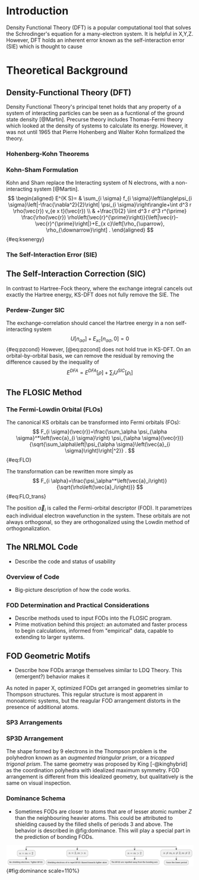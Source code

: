 # Introduction
Density Functional Theory (DFT) is a popular computational tool that solves the Schrodinger's equation for a many-electron system. It is helpful in X,Y,Z. However, DFT holds an inherent error known as the self-interaction error (SIE) which is thought to cause 

# Theoretical Background
## Density-Functional Theory (DFT)
Density Functional Theory's principal tenet holds that any property of a system of interacting particles can be seen as a fucntional of the ground state density [@Martin]. Precurse theory includes Thomas-Fermi theory which looked at the density of systems to calculate its energy. However, it was not until 1965 that Pierre Hohenberg and Walter Kohn formalized the theory.

### Hohenberg-Kohn Theorems

### Kohn-Sham Formulation
Kohn and Sham replace the Interacting system of N electrons, with a non-interacting system [@Martin].
$$
\begin{aligned}
E^{K S}= & \sum_{i \sigma} f_{i \sigma}\left\langle\psi_{i \sigma}\left|-\frac{\nabla^2}{2}\right| \psi_{i \sigma}\right\rangle+\int d^3 r \rho(\vec{r}) v_{e x t}(\vec{r}) \\
& +\frac{1}{2} \iint d^3 r d^3 r^{\prime} \frac{\rho(\vec{r}) \rho\left(\vec{r}^{\prime}\right)}{\left|\vec{r}-\vec{r}^{\prime}\right|}+E_{x c}\left[\rho_{\uparrow}, \rho_{\downarrow}\right] .
\end{aligned}
$$ {#eq:ksenergy}

### The Self-Interaction Error (SIE)

## The Self-Interaction Correction (SIC) 
In contrast to Hartree-Fock theory, where the exchange integral cancels out exactly the Hartree energy, KS-DFT does not fully remove the SIE. The 

### Perdew-Zunger SIC
The exchange-correlation should cancel the Hartree energy in a non self-interacting system
$$
U[n_{\alpha\sigma}] + E_{xc}[n_{\alpha\sigma},0] = 0
$$ {#eq:pzcond}
However, [@eq:pzcond] does not hold true in KS-DFT. On an orbital-by-orbital basis, we can remove the residual by removing the difference caused by the inequality of 
$$
E^{DFA} = E^{DFA}[\rho] + \sum_i U^{SIC}[\rho_i]
$$
 
## The FLOSIC Method 
### The Fermi-Lowdin Orbital (FLOs)
The canonical KS orbitals can be transformed into Fermi orbitals (FOs):
$$
F_{i \sigma}(\vec{r})=\frac{\sum_\alpha \psi_{\alpha \sigma}^*\left(\vec{a}_{i \sigma}\right) \psi_{\alpha \sigma}(\vec{r})}{\sqrt{\sum_\alpha\left|\psi_{\alpha \sigma}\left(\vec{a}_{i \sigma}\right)\right|^2}} .
$$ {#eq:FLO}

The transformation can be rewritten more simply as
$$
F_{i \alpha}=\frac{\psi_\alpha^*\left(\vec{a}_i\right)}{\sqrt{\rho\left(\vec{a}_i\right)}}
$$ {#eq:FLO_trans}

The position $\vec{a}_i$ is called the Fermi-orbital descriptor (FOD). It parametrizes each individual electron wavefunction in the system. These orbitals are not always orthogonal, so they are orthogonalized using the Lowdin method of orthogonalization. 

## The NRLMOL Code
- Describe the code and status of usability 

### Overview of Code
- Big-picture description of how the code works.

### FOD Determination and Practical Considerations
- Describe methods used to input FODs into the FLOSIC program.
- Prime motivation behind this project: an automated and faster process to begin calculations, informed from "empirical" data, capable to extending to larger systems.

## FOD Geometric Motifs
- Describe how FODs arrange themselves similar to LDQ Theory. This (emergent?) behavior makes it 

As noted in paper X, optimized FODs get arranged in geometries similar to Thompson structures. This regular structure is most apparent in monoatomic systems, but the reagular FOD arrangement distorts in the presence of additional atoms.

### SP3 Arrangements
### SP3D Arrangement
The shape formed by 9 electrons in the Thompson problem is the polyhedron known as an *augmented triangular prism*, or a *tricapped trigonal prism*. The same geometry was proposed by King [-@kinghybrid] as the coordination polyhedra with idealized maximum symmetry.
FOD arrangement is different from this idealized geometry, but qualitatively is the same on visual inspection.


### Dominance Schema
- Sometimes FODs are closer to atoms that are of lesser atomic number $Z$ than the neighbouring heavier atoms. This could be attributed to shielding caused by the filled shells of periods 3 and above. The behavior is described in @fig:dominance. This will play a special part in the prediction of bonding FODs.

![dominance](source/figures/dominance.png){#fig:dominance scale=110%}
